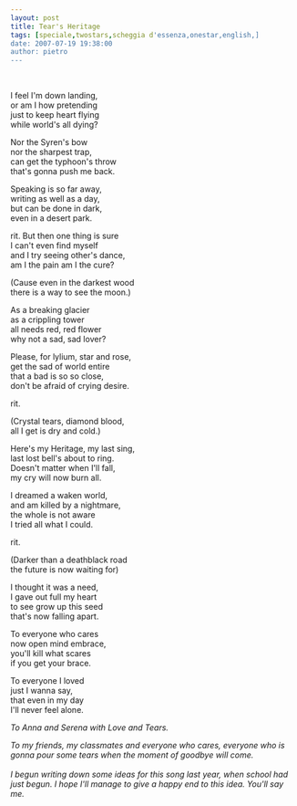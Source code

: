 ```yaml
---
layout: post
title: Tear's Heritage
tags: [speciale,twostars,scheggia d'essenza,onestar,english,]
date: 2007-07-19 19:38:00
author: pietro
---
```

<br/>               <p>I feel I'm down landing,<br/>or am I how pretending<br/>just to keep heart flying<br/>while world's all dying?</p> <p>Nor the Syren's bow<br/>nor the sharpest trap,<br/>can get the typhoon's throw<br/>that's gonna push me back.</p> <p>Speaking is so far away,<br/>writing as well as a day,<br/>but can be done in dark,<br/>even in a desert park.</p> <p>rit. But then one thing is sure<br/>I can't even find myself<br/>and I try seeing other's dance,<br/>am I the pain am I the cure?</p> <p>(Cause even in the darkest wood<br/>there is a way to see the moon.)</p> <p>As a breaking glacier<br/>as a crippling tower<br/>all needs red, red flower<br/>why not a sad, sad lover?</p> <p>Please, for lylium, star and rose,<br/>get the sad of world entire<br/>that a bad is so so close,<br/>don't be afraid of crying desire.</p> <p>rit.</p> <p>(Crystal tears, diamond blood,<br/>all I get is dry and cold.)</p> <p>Here's my Heritage, my last sing,<br/>last lost bell's about to ring.<br/>Doesn't matter when I'll fall,<br/>my cry will now burn all.</p> <p>I dreamed a waken world,<br/>and am killed by a nightmare,<br/>the whole is not aware<br/>I tried all what I could.</p> <p>rit.</p> <p>(Darker than a deathblack road<br/>the future is now waiting for)</p> <p>I thought it was a need,<br/>I gave out full my heart<br/>to see grow up this seed<br/>that's now falling apart.</p> <p>To everyone who cares<br/>now open mind embrace,<br/>you'll kill what scares<br/>if you get your brace.</p> <p>To everyone I loved<br/>just I wanna say,<br/>that even in my day<br/>I'll never feel alone.</p> <p style="font-style: italic">To Anna and Serena with Love and Tears.</p><span style="font-style: italic">To my friends, my classmates and everyone who cares, everyone who is gonna pour some tears when the moment of goodbye will come.<br/><br/>I begun writing down some ideas for this song last year, when school had just begun. I hope I'll manage to give a happy end to this idea. You'll say me.</span><p></p><br/>
